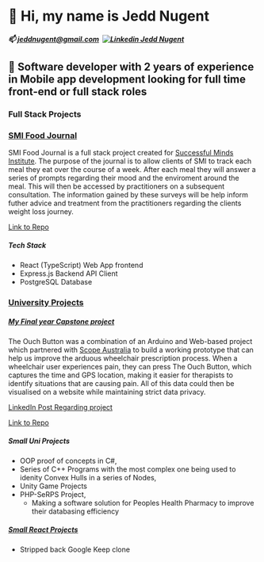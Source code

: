 # 👋 Hi, my name is Jedd Nugent
##### 📫 jeddnugent@gmail.com &nbsp;[![Linkedin](https://i.sstatic.net/gVE0j.png) Jedd Nugent](https://www.linkedin.com/in/jedd-nugent/)
## 👀 Software developer with 2 years of experience in Mobile app development looking for full time front-end or full stack roles
### Full Stack Projects

### [SMI Food Journal](https://github.com/jeddnugent/SMI-Food-Journal)

SMI Food Journal is a full stack project created for [Successful Minds Institute](https://successfulminds.com.au). 
The purpose of the journal is to allow clients of SMI to track each meal they eat over the course of a week. After each meal they will
answer a series of prompts regarding their mood and the enviroment around the meal. This will then be accessed by practitioners on a subsequent consultation.
The information gained by these surveys will be help inform futher advice and treatment from the practitioners regarding the clients weight loss journey.

[Link to Repo](https://github.com/jeddnugent/SMI-Food-Journal)

##### Tech Stack
- React (TypeScript) Web App frontend
- Express.js Backend API Client
- PostgreSQL Database

### [University Projects](https://github.com/jeddnugent/University-Projects)
##### [My Final year Capstone project](https://github.com/jeddnugent/University-Projects/tree/main/Capstone%20Project/ouchButton_v2/ouchButton_v2_personal)
The Ouch Button was a combination of an Arduino and Web-based project which partnered with [Scope Australia](https://www.scopeaust.org.au) to build a working prototype that can help us improve the arduous wheelchair prescription process. 
When a wheelchair user experiences pain, they can press The Ouch Button, which captures the time and GPS location, making it easier for therapists to identify situations that are causing pain. 
All of this data could then be visualised on a website while maintaining strict data privacy. 

[LinkedIn Post Regarding project](https://www.linkedin.com/posts/brendanparsons_november-16-capstone-expo-2023-with-brendan-ugcPost-7143731657345314816-UL7G?utm_source=share&utm_medium=member_desktop&rcm=ACoAAC-xme0BLYAD4BRCp5yUb8-C_rJv_GXFA40)

[Link to Repo](https://github.com/jeddnugent/University-Projects/tree/main/Capstone%20Project/ouchButton_v2/ouchButton_v2_personal)

##### Small Uni Projects
- OOP proof of concepts in C#,
- Series of C++ Programs with the most complex one being used to idenity Convex Hulls in a series of Nodes,
- Unity Game Projects
- PHP-SeRPS Project, 
	- Making a software solution for Peoples Health Pharmacy to improve their databasing efficiency

##### [Small React Projects](https://github.com/jeddnugent/React-apps)
- Stripped back Google Keep clone
